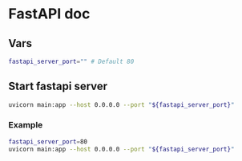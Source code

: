 # FastAPI doc

## Vars
```bash
fastapi_server_port="" # Default 80
```

## Start fastapi server
```bash
uvicorn main:app --host 0.0.0.0 --port "${fastapi_server_port}"
```

### Example
```bash
fastapi_server_port=80
uvicorn main:app --host 0.0.0.0 --port "${fastapi_server_port}"
```
